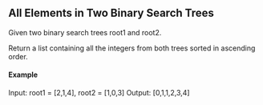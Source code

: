 ##  All Elements in Two Binary Search Trees

Given two binary search trees root1 and root2.

Return a list containing all the integers from both trees sorted in ascending order.


#### Example

Input: root1 = [2,1,4], root2 = [1,0,3]
Output: [0,1,1,2,3,4]